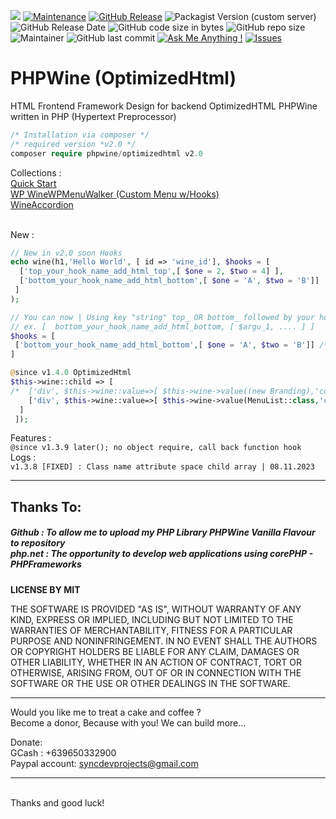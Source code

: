 <img src="https://img.shields.io/badge/license-MIT-blue">  [![Maintenance](https://img.shields.io/badge/Maintained%3F-yes-green.svg)](https://github.com/PHPWine/PHPWine/graphs/commit-activity) [![GitHub Release](https://img.shields.io/github/release/PHPWine/PHPWine.svg?style=flat)](https://github.com/PHPWine/PHPWine/releases) ![Packagist Version (custom server)](https://img.shields.io/packagist/v/phpwine/optimizedhtml?color=orange) ![GitHub Release Date](https://img.shields.io/github/release-date/PHPWine/PHPWine) ![GitHub code size in bytes](https://img.shields.io/github/languages/code-size/PHPWine/PHPWine) ![GitHub repo size](https://img.shields.io/github/repo-size/PHPWine/PHPWine) ![Maintainer](https://img.shields.io/badge/maintainer-nielsoffice-green) ![GitHub last commit](https://img.shields.io/github/last-commit/PHPWine/PHPWine) [![Ask Me Anything !](https://img.shields.io/badge/Ask%20me-anything-1abc9c.svg)](https://github.com/PHPWine/PHPWine/issues/new) [![Issues](https://img.shields.io/github/issues-raw/PHPWine/PHPWine.svg?maxAge=25000)](https://github.com/PHPWine/PHPWine/issues)


# PHPWine (OptimizedHtml)
HTML Frontend Framework Design for backend OptimizedHTML PHPWine written in PHP (Hypertext Preprocessor) 

```PHP
/* Installation via composer */ 
/* required version *v2.0 */
composer require phpwine/optimizedhtml v2.0
```
Collections : 
<br /> <a href="https://phpwine.github.io/documents/#w_quickstart">Quick Start </a>
<br /> <a href="https://github.com/PHPWine/WineWPMenuWalker"> WP WineWPMenuWalker (Custom Menu w/Hooks)</a>
<br /> <a href="https://github.com/PHPWine/WineAccordion"> WineAccordion </a>

<br /> New :
```PHP
// New in v2.0 soon Hooks 
echo wine(h1,'Hello World', [ id => 'wine_id'], $hooks = [
  ['top_your_hook_name_add_html_top',[ $one = 2, $two = 4] ],
  ['bottom_your_hook_name_add_html_bottom',[ $one = 'A', $two = 'B']]
 ]  
);

// You can now | Using key "string" top_ OR bottom_ followed by your hook name ... 
// ex. [  bottom_your_hook_name_add_html_bottom, [ $argu_1, .... ] ]
$hooks = [
 ['bottom_your_hook_name_add_html_bottom',[ $one = 'A', $two = 'B']] /* this will display in the bottom element html */
]  
```
``` PHP
@since v1.4.0 OptimizedHtml
$this->wine::child => [
/*  ['div', $this->wine::value=>[ $this->wine->value((new Branding),'component_top_logo_header')]], this still works anyway */
    ['div', $this->wine::value=>[ $this->wine->value(MenuList::class,'component_top_right_menu', $this->links ) ]]
  ]
 ]);
```

Features :
<br /> ``` @since v1.3.9 later(); no object require, call back function hook ```
<br />
Logs :
<br /> ``` v1.3.8 [FIXED] : Class name attribute space child array | 08.11.2023 ```

<hr /> 

<h2>Thanks To:</h2>
<h5>
Github : To allow me to upload my PHP Library PHPWine Vanilla Flavour to repository<br /> 
php.net : The opportunity to develop web applications using corePHP - PHPFrameworks<br />
</h5>

__LICENSE BY MIT__

THE SOFTWARE IS PROVIDED "AS IS", WITHOUT WARRANTY OF ANY KIND, EXPRESS OR IMPLIED, INCLUDING BUT NOT LIMITED TO THE WARRANTIES OF MERCHANTABILITY, FITNESS FOR A PARTICULAR PURPOSE AND NONINFRINGEMENT. IN NO EVENT SHALL THE AUTHORS OR COPYRIGHT HOLDERS BE LIABLE FOR ANY CLAIM, DAMAGES OR OTHER LIABILITY, WHETHER IN AN ACTION OF CONTRACT, TORT OR OTHERWISE, ARISING FROM, OUT OF OR IN CONNECTION WITH THE SOFTWARE OR THE USE OR OTHER DEALINGS IN THE SOFTWARE.
<br />

<hr />
Would you like me to treat a cake and coffee ? <br />
Become a donor, Because with you! We can build more... 

Donate: <br />
GCash : +639650332900 <br /> 
Paypal account: syncdevprojects@gmail.com
<hr />
<br />
Thanks and good luck! 
